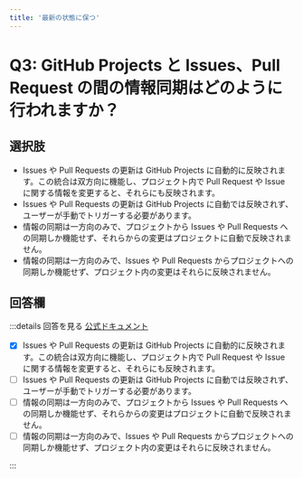 ```yaml
---
title: '最新の状態に保つ'
---
```


# Q3: GitHub Projects と Issues、Pull Request の間の情報同期はどのように行われますか？

## 選択肢

- Issues や Pull Requests の更新は GitHub Projects に自動的に反映されます。この統合は双方向に機能し、プロジェクト内で Pull Request や Issue に関する情報を変更すると、それらにも反映されます。
- Issues や Pull Requests の更新は GitHub Projects に自動では反映されず、ユーザーが手動でトリガーする必要があります。
- 情報の同期は一方向のみで、プロジェクトから Issues や Pull Requests への同期しか機能せず、それらからの変更はプロジェクトに自動で反映されません。
- 情報の同期は一方向のみで、Issues や Pull Requests からプロジェクトへの同期しか機能せず、プロジェクト内の変更はそれらに反映されません。

## 回答欄

:::details 回答を見る
[公式ドキュメント](https://docs.github.com/ja/issues/planning-and-tracking-with-projects/learning-about-projects/about-projects#staying-up-to-date)

- [x] Issues や Pull Requests の更新は GitHub Projects に自動的に反映されます。この統合は双方向に機能し、プロジェクト内で Pull Request や Issue に関する情報を変更すると、それらにも反映されます。
- [ ] Issues や Pull Requests の更新は GitHub Projects に自動では反映されず、ユーザーが手動でトリガーする必要があります。
- [ ] 情報の同期は一方向のみで、プロジェクトから Issues や Pull Requests への同期しか機能せず、それらからの変更はプロジェクトに自動で反映されません。
- [ ] 情報の同期は一方向のみで、Issues や Pull Requests からプロジェクトへの同期しか機能せず、プロジェクト内の変更はそれらに反映されません。

:::
